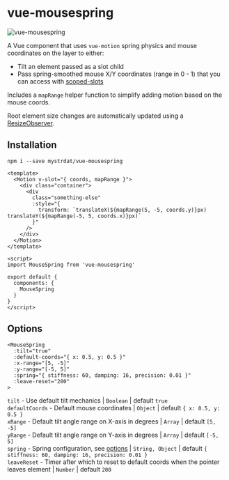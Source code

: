# vue-mousespring

![vue-mousespring](https://github.com/mystrdat/vue-mousespring/blob/docs/docs/xorLVZl73W.gif)

A Vue component that uses `vue-motion` spring physics and mouse coordinates on the layer to either:
- Tilt an element passed as a slot child
- Pass spring-smoothed mouse X/Y coordinates (range in 0 - 1) that you can access with [scoped-slots](https://vuejs.org/v2/guide/components-slots.html#Scoped-Slots)

Includes a `mapRange` helper function to simplify adding motion based on the mouse coords.

Root element size changes are automatically updated using a [ResizeObserver](https://developer.mozilla.org/en-US/docs/Web/API/ResizeObserver).

## Installation

```Node
npm i --save mystrdat/vue-mousespring
```

```Vue
<template>
  <Motion v-slot="{ coords, mapRange }">
    <div class="container">
      <div
        class="something-else"
        :style="{
          transform: `translateX(${mapRange(5, -5, coords.y)}px) translateY(${mapRange(-5, 5, coords.x)}px)`
        }"
      />
    </div>
  </Motion>
</template>

<script>
import MouseSpring from 'vue-mousespring'

export default {
  components: {
    MouseSpring
  }
}
</script>
```

## Options

```Vue
<MouseSpring
  :tilt="true"
  :default-coords="{ x: 0.5, y: 0.5 }"
  :x-range="[5, -5]"
  :y-range="[-5, 5]"
  :spring="{ stiffness: 60, damping: 16, precision: 0.01 }"
  :leave-reset="200"
>
```

`tilt` - Use default tilt mechanics | `Boolean` | default `true`  
`defaultCoords` - Default mouse coordinates | `Object` | default `{ x: 0.5, y: 0.5 }`  
`xRange` - Default tilt angle range on X-axis in degrees | `Array` | default `[5, -5]`  
`yRange` - Default tilt angle range on Y-axis in degrees | `Array` | default `[-5, 5]`  
`spring` - Spring configuration, see [options](https://posva.net/vue-motion/#/home?id=springs) | `String, Object` | default `{ stiffness: 60, damping: 16, precision: 0.01 }`  
`leaveReset` - Timer after which to reset to default coords when the pointer leaves element | `Number` | default `200`
